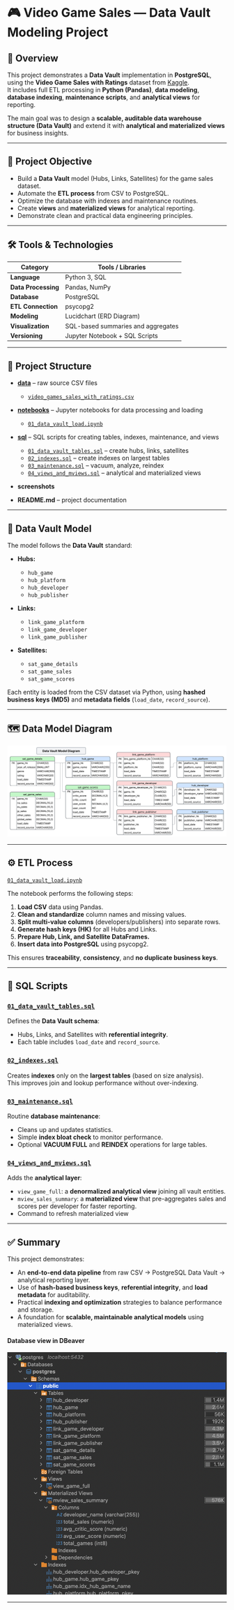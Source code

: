 # 🎮 Video Game Sales — Data Vault Modeling Project

## 📘 Overview
This project demonstrates a **Data Vault** implementation in **PostgreSQL**, using the **Video Game Sales with Ratings** dataset from [Kaggle](https://www.kaggle.com/datasets/rush4ratio/video-game-sales-with-ratings).  
It includes full ETL processing in **Python (Pandas)**, **data modeling**, **database indexing**, **maintenance scripts**, and **analytical views** for reporting.

The main goal was to design a **scalable, auditable data warehouse structure (Data Vault)** and extend it with **analytical and materialized views** for business insights.

---

## 🧭 Project Objective
- Build a **Data Vault** model (Hubs, Links, Satellites) for the game sales dataset.  
- Automate the **ETL process** from CSV to PostgreSQL.  
- Optimize the database with indexes and maintenance routines.  
- Create **views** and **materialized views** for analytical reporting.  
- Demonstrate clean and practical data engineering principles.

---

## 🛠️ Tools & Technologies
| Category | Tools / Libraries |
|-----------|------------------|
| **Language** | Python 3, SQL |
| **Data Processing** | Pandas, NumPy |
| **Database** | PostgreSQL |
| **ETL Connection** | psycopg2 |
| **Modeling** | Lucidchart (ERD Diagram) |
| **Visualization** | SQL-based summaries and aggregates |
| **Versioning** | Jupyter Notebook + SQL Scripts |

---

## 🧩 Project Structure

- [**data**](data/) – raw source CSV files  
  - [`video_games_sales_with_ratings.csv`](data/video_games_sales_with_ratings.csv)  

- [**notebooks**](notebooks/) – Jupyter notebooks for data processing and loading  
  - [`01_data_vault_load.ipynb`](notebooks/01_data_vault_load.ipynb)  

- [**sql**](sql/) – SQL scripts for creating tables, indexes, maintenance, and views  
  - [`01_data_vault_tables.sql`](sql/01_data_vault_tables.sql) – create hubs, links, satellites  
  - [`02_indexes.sql`](sql/02_indexes.sql) – create indexes on largest tables  
  - [`03_maintenance.sql`](sql/03_maintenance.sql) – vacuum, analyze, reindex  
  - [`04_views_and_mviews.sql`](sql/04_views_and_mviews.sql) – analytical and materialized views  

- **screenshots**

- **README.md** – project documentation

---

## 🧠 Data Vault Model

The model follows the **Data Vault** standard:

- **Hubs:**  
  - `hub_game`  
  - `hub_platform`  
  - `hub_developer`  
  - `hub_publisher`

- **Links:**  
  - `link_game_platform`  
  - `link_game_developer`  
  - `link_game_publisher`

- **Satellites:**  
  - `sat_game_details`  
  - `sat_game_sales`  
  - `sat_game_scores`

Each entity is loaded from the CSV dataset via Python, using **hashed business keys (MD5)** and **metadata fields** (`load_date`, `record_source`).

---

## 🗺️ Data Model Diagram

![Games Data Vault ERD](screenshots/data_vault_model.png)

---

## ⚙️ ETL Process
[`01_data_vault_load.ipynb`](notebooks/01_data_vault_load.ipynb)  

The notebook performs the following steps:
1. **Load CSV** data using Pandas.  
2. **Clean and standardize** column names and missing values.  
3. **Split multi-value columns** (developers/publishers) into separate rows.  
4. **Generate hash keys (HK)** for all Hubs and Links.  
5. **Prepare Hub, Link, and Satellite DataFrames.**  
6. **Insert data into PostgreSQL** using psycopg2.  

This ensures **traceability**, **consistency**, and **no duplicate business keys**.

---

## 🧱 SQL Scripts

### [`01_data_vault_tables.sql`](sql/01_data_vault_tables.sql)
Defines the **Data Vault schema**:
- Hubs, Links, and Satellites with **referential integrity**.
- Each table includes `load_date` and `record_source`.

### [`02_indexes.sql`](sql/02_indexes.sql)
Creates **indexes** only on the **largest tables** (based on size analysis).  
This improves join and lookup performance without over-indexing.

### [`03_maintenance.sql`](sql/03_maintenance.sql)
Routine **database maintenance**:
- Cleans up and updates statistics.  
- Simple **index bloat check** to monitor performance.  
- Optional **VACUUM FULL** and **REINDEX** operations for large tables.

### [`04_views_and_mviews.sql`](sql/04_views_and_mviews.sql)
Adds the **analytical layer**:
- `view_game_full`: a **denormalized analytical view** joining all vault entities.  
- `mview_sales_summary`: a **materialized view** that pre-aggregates sales and scores per developer for faster reporting.  
- Command to refresh materialized view

---

## ✅ Summary

This project demonstrates:
- An **end-to-end data pipeline** from raw CSV → PostgreSQL Data Vault → analytical reporting layer.  
- Use of **hash-based business keys**, **referential integrity**, and **load metadata** for auditability.  
- Practical **indexing and optimization** strategies to balance performance and storage.  
- A foundation for **scalable, maintainable analytical models** using materialized views.

#### Database view in DBeaver

![Database View in DBeaver](screenshots/dbeaver_view.png)

---